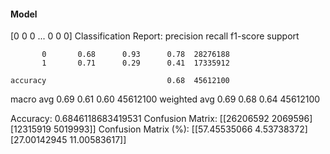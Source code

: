 #### Model
[0 0 0 ... 0 0 0]
Classification Report:
              precision    recall  f1-score   support

           0       0.68      0.93      0.78  28276188
           1       0.71      0.29      0.41  17335912

    accuracy                           0.68  45612100
   macro avg       0.69      0.61      0.60  45612100
weighted avg       0.69      0.68      0.64  45612100

Accuracy: 0.6846118683419531
Confusion Matrix:
[[26206592  2069596]
 [12315919  5019993]]
Confusion Matrix (%):
[[57.45535066  4.53738372]
 [27.00142945 11.00583617]]
